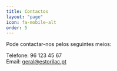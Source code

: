 ```yaml
---
title: Contactos
layout: "page"
icon: fa-mobile-alt
order: 5
---
```


Pode contactar-nos pelos seguintes meios:

Telefone: 96 123 45 67   
Email: <a href="mailto:geral@estorilac.pt">geral@estorilac.pt</a>
